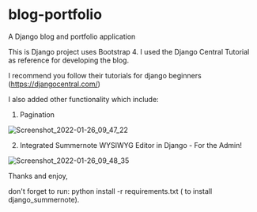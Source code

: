 # blog-portfolio
A Django blog and portfolio application

This is Django project uses Bootstrap 4. I used the Django Central Tutorial as reference for developing the blog. 

I recommend you follow their tutorials for django beginners (https://djangocentral.com/)

I also added other functionality which include:

1. Pagination

![Screenshot_2022-01-26_09_47_22](https://user-images.githubusercontent.com/18099733/151188344-e9dcc391-8c91-4e3a-9185-793c8eded825.png)


2. Integrated Summernote WYSIWYG Editor in Django - For the Admin!

![Screenshot_2022-01-26_09_48_35](https://user-images.githubusercontent.com/18099733/151188553-10f15019-a6da-4cf5-9cf4-dcd97eaee520.png)

Thanks and enjoy, 

don't forget to run: python install -r requirements.txt ( to install django_summernote).
